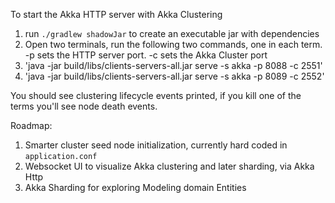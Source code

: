
To start the Akka HTTP server with Akka Clustering

1. run `./gradlew shadowJar` to create an executable jar with dependencies
2. Open two terminals, run the following two commands, one in each term.  -p sets the HTTP server port.  -c sets the Akka Cluster port
3. 'java -jar build/libs/clients-servers-all.jar serve -s akka -p 8088 -c 2551'
4. 'java -jar build/libs/clients-servers-all.jar serve -s akka -p 8089 -c 2552'

You should see clustering lifecycle events printed, if you kill one of the terms you'll see node death events.

Roadmap:
1. Smarter cluster seed node initialization, currently hard coded in `application.conf`
2. Websocket UI to visualize Akka clustering and later sharding, via Akka Http
3. Akka Sharding for exploring Modeling domain Entities
